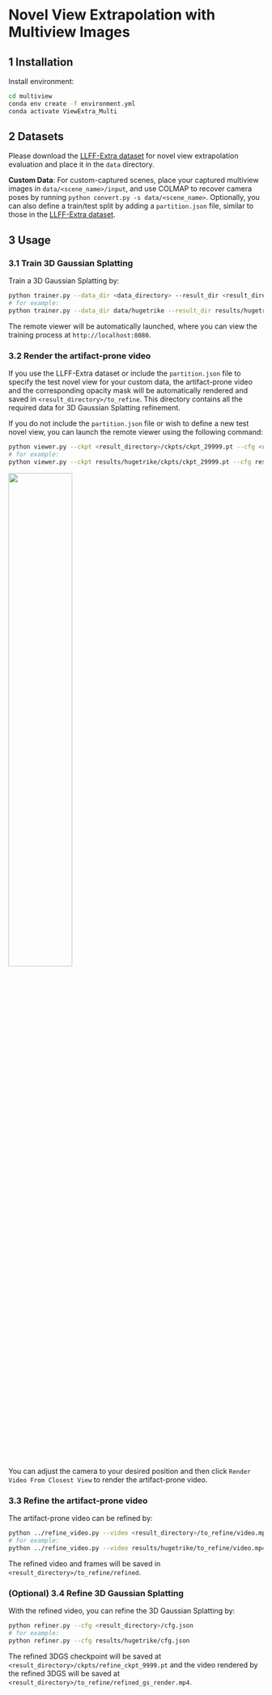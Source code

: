 

# Novel View Extrapolation with Multiview Images


## 1 Installation
Install environment:
```bash
cd multiview
conda env create -f environment.yml 
conda activate ViewExtra_Multi
```


## 2 Datasets
Please download the [LLFF-Extra dataset](https://drive.google.com/drive/folders/1-5noohYSJExO8thRjeeFe65hhhlWpF15?usp=sharing) for novel view extrapolation evaluation and place it in the `data` directory.  

**Custom Data**: For custom-captured scenes, place your captured multiview images in `data/<scene_name>/input`, and use COLMAP to recover camera poses by running `python convert.py -s data/<scene_name>`. Optionally, you can also define a train/test split by adding a `partition.json` file, similar to those in the [LLFF-Extra dataset](https://drive.google.com/drive/folders/1-5noohYSJExO8thRjeeFe65hhhlWpF15?usp=sharing).


## 3 Usage

### 3.1 Train 3D Gaussian Splatting
Train a 3D Gaussian Splatting by:
```bash
python trainer.py --data_dir <data_directory> --result_dir <result_directory>
# for example:
python trainer.py --data_dir data/hugetrike --result_dir results/hugetrike
```
The remote viewer will be automatically launched, where you can view the training process at `http://localhost:8080`.

### 3.2 Render the artifact-prone video

If you use the LLFF-Extra dataset or include the `partition.json` file to specify the test novel view for your custom data, the artifact-prone video and the corresponding opacity mask will be automatically rendered and saved in `<result_directory>/to_refine`. This directory contains all the required data for 3D Gaussian Splatting refinement.

If you do not include the `partition.json` file or wish to define a new test novel view, you can launch the remote viewer using the following command:
```bash
python viewer.py --ckpt <result_directory>/ckpts/ckpt_29999.pt --cfg <result_directory>/cfg.json
# for example:
python viewer.py --ckpt results/hugetrike/ckpts/ckpt_29999.pt --cfg results/hugetrike/cfg.json
```

<img src='https://github.com/user-attachments/assets/6f487069-c6dd-4220-a5f3-d92653dcbcc2' width='50%' />

You can adjust the camera to your desired position and then click `Render Video From Closest View` to render the artifact-prone video.

### 3.3 Refine the artifact-prone video

The artifact-prone video can be refined by:
```bash
python ../refine_video.py --video <result_directory>/to_refine/video.mp4 --mask <result_directory>/to_refine/mask.mp4
# for example:
python ../refine_video.py --video results/hugetrike/to_refine/video.mp4 --mask results/hugetrike/to_refine/mask.mp4
```
The refined video and frames will be saved in `<result_directory>/to_refine/refined`.

### (Optional) 3.4 Refine 3D Gaussian Splatting
With the refined video, you can refine the 3D Gaussian Splatting by:
```bash
python refiner.py --cfg <result_directory>/cfg.json
# for example:
python refiner.py --cfg results/hugetrike/cfg.json
```
The refined 3DGS checkpoint will be saved at `<result_directory>/ckpts/refine_ckpt_9999.pt` and the video rendered by the refined 3DGS will be saved at `<result_directory>/to_refine/refined_gs_render.mp4`.



